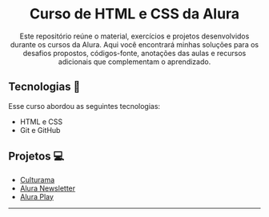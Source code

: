 #
<h1 align="center"> Curso de HTML e CSS da Alura </h1>

<p align="center">
 Este repositório reúne o material, exercícios e projetos desenvolvidos durante os cursos da Alura. Aqui você encontrará minhas soluções para os desafios propostos, códigos-fonte, anotações das aulas e recursos adicionais que complementam o aprendizado.<br/>
</p>

## Tecnologias 🤖
Esse curso abordou as seguintes tecnologias:
- HTML e CSS
- Git e GitHub

## Projetos 💻
- <a href="https://willalmeid.github.io/html-css-alura/culturama/">Culturama</a>
- <a href="https://willalmeid.github.io/html-css-alura/alura-newsletter/">Alura Newsletter</a>
- <a href="https://willalmeid.github.io/html-css-alura/aluraplay/">Alura Play</a>

---
